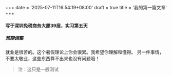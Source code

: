 +++
date = '2025-07-11T16:54:19+08:00'
draft = true
title = '我的第一篇文章'
+++
#### 写于深圳免税商务大厦39层，实习第五天
##### 预期调整
就业是很苦的。这个暑假理论上你会很累。我希望你理解和懂得。
另一件事情，不要太敬业，这些东西算不出来也没有问题哦！
> 注：这只是一般测试

